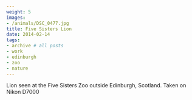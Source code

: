 ```yaml
---
weight: 5
images:
- /animals/DSC_0477.jpg
title: Five Sisters Lion
date: 2014-02-14
tags:
- archive # all posts
- work
- edinburgh
- zoo
- nature
---
```


Lion seen at the Five Sisters Zoo outside Edinburgh, Scotland. Taken on Nikon D7000

